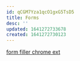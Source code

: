 ```yaml
---
id: qCGM7Yza1qcO1gxG5TsD5
title: Forms
desc: ''
updated: 1641272733678
created: 1641272730123
---
```


[form filler chrome ext](https://chrome.google.com/webstore/detail/web-developer-form-filler/gbagmkohmhcjgbepncmehejaljoclpil)

